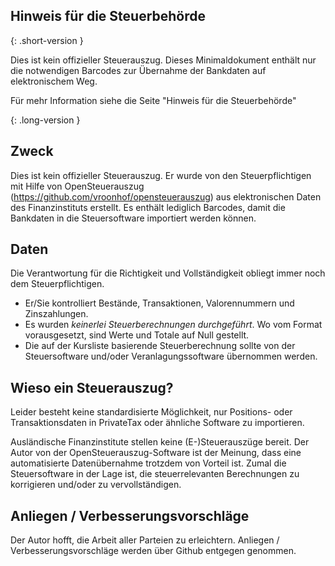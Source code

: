 ## Hinweis für die Steuerbehörde

{: .short-version }

Dies ist kein offizieller Steuerauszug.
Dieses Minimaldokument enthält nur die notwendigen Barcodes zur Übernahme der Bankdaten auf elektronischem Weg.

Für mehr Information siehe die Seite "Hinweis für die Steuerbehörde"

{: .long-version }


## Zweck

Dies ist kein offizieller Steuerauszug. Er wurde von den
Steuerpflichtigen mit Hilfe von OpenSteuerauszug (https://github.com/vroonhof/opensteuerauszug) aus elektronischen
Daten des Finanzinstituts erstellt. Es enthält lediglich Barcodes, damit die
Bankdaten in die Steuersoftware importiert werden können.

## Daten

Die Verantwortung für die Richtigkeit und Vollständigkeit obliegt immer noch dem Steuerpflichtigen.

- Er/Sie kontrolliert Bestände, Transaktionen, Valorennummern und Zinszahlungen.
- Es wurden *keinerlei Steuerberechnungen durchgeführt*. Wo vom Format vorausgesetzt, sind Werte und Totale auf Null gestellt.
- Die auf der Kursliste basierende Steuerberechnung sollte von der Steuersoftware und/oder Veranlagungssoftware übernommen werden.

## Wieso ein Steuerauszug?

Leider besteht keine standardisierte Möglichkeit, nur Positions- oder
Transaktionsdaten in PrivateTax oder ähnliche Software zu importieren.

Ausländische Finanzinstitute stellen keine (E-)Steuerauszüge bereit. Der
Autor von der OpenSteuerauszug-Software ist der Meinung, dass eine
automatisierte Datenübernahme trotzdem von Vorteil ist. Zumal die
Steuersoftware in der Lage ist, die steuerrelevanten Berechnungen zu
korrigieren und/oder zu vervollständigen.

## Anliegen / Verbesserungsvorschläge

Der Autor hofft, die Arbeit aller Parteien zu
erleichtern. Anliegen / Verbesserungsvorschläge werden über Github
entgegen genommen.
